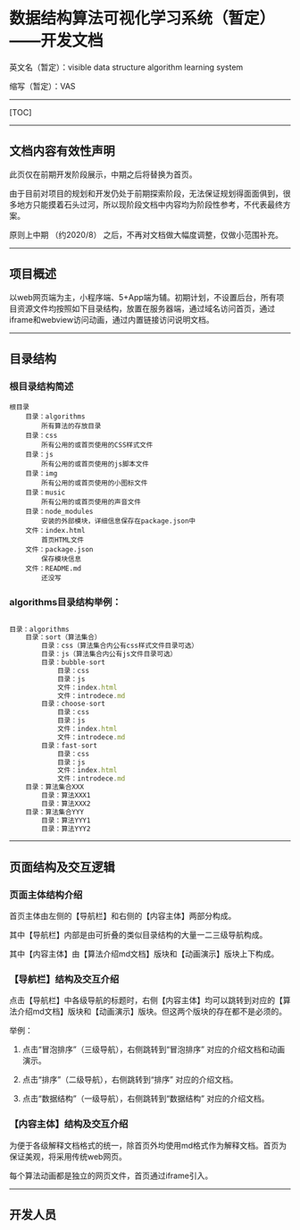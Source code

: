 # 数据结构算法可视化学习系统（暂定）——开发文档

英文名（暂定）：visible data structure algorithm learning system

缩写（暂定）：VAS

---

[TOC]

---

## 文档内容有效性声明

此页仅在前期开发阶段展示，中期之后将替换为首页。

由于目前对项目的规划和开发仍处于前期探索阶段，无法保证规划得面面俱到，很多地方只能摸着石头过河，所以现阶段文档中内容均为阶段性参考，不代表最终方案。

原则上中期 （约2020/8） 之后，不再对文档做大幅度调整，仅做小范围补充。

---

## 项目概述

以web网页端为主，小程序端、5+App端为辅。初期计划，不设置后台，所有项目资源文件均按照如下目录结构，放置在服务器端，通过域名访问首页，通过iframe和webview访问动画，通过内置链接访问说明文档。

---

## 目录结构

### 根目录结构简述

```
根目录
	目录：algorithms
		所有算法的存放目录
	目录：css
		所有公用的或首页使用的CSS样式文件
	目录：js
		所有公用的或首页使用的js脚本文件
	目录：img
		所有公用的或首页使用的小图标文件
	目录：music
		所有公用的或首页使用的声音文件
	目录：node_modules
		安装的外部模块，详细信息保存在package.json中		
	文件：index.html
		首页HTML文件
	文件：package.json
		保存模块信息
	文件：README.md
		还没写
```

### algorithms目录结构举例：

```js

目录：algorithms
	目录：sort（算法集合）
		目录：css（算法集合内公有css样式文件目录可选）
		目录：js（算法集合内公有js文件目录可选）
		目录：bubble-sort
			目录：css
			目录：js
			文件：index.html
			文件：introdece.md
		目录：choose-sort
			目录：css
			目录：js
			文件：index.html
			文件：introdece.md
		目录：fast-sort
			目录：css
			目录：js
			文件：index.html
			文件：introdece.md
	目录：算法集合XXX
		目录：算法XXX1
		目录：算法XXX2
	目录：算法集合YYY
 		目录：算法YYY1
		目录：算法YYY2
```



---

## 页面结构及交互逻辑

### 页面主体结构介绍

首页主体由左侧的【导航栏】和右侧的【内容主体】两部分构成。

其中【导航栏】内部是由可折叠的类似目录结构的大量一二三级导航构成。

其中【内容主体】由【算法介绍md文档】版块和【动画演示】版块上下构成。

### 【导航栏】结构及交互介绍

点击【导航栏】中各级导航的标题时，右侧【内容主体】均可以跳转到对应的【算法介绍md文档】版块和【动画演示】版块。但这两个版块的存在都不是必须的。

举例：

1. 点击“冒泡排序”（三级导航），右侧跳转到“冒泡排序” 对应的介绍文档和动画演示。

2. 点击“排序”（二级导航），右侧跳转到“排序” 对应的介绍文档。

3. 点击“数据结构”（一级导航），右侧跳转到“数据结构” 对应的介绍文档。

### 【内容主体】结构及交互介绍

为便于各级解释文档格式的统一，除首页外均使用md格式作为解释文档。首页为保证美观，将采用传统web网页。

每个算法动画都是独立的网页文件，首页通过iframe引入。



---

## 开发人员



